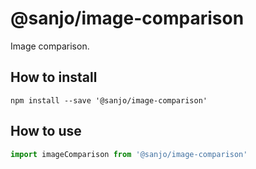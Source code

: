 # @sanjo/image-comparison

Image comparison.

## How to install

```
npm install --save '@sanjo/image-comparison'
```

## How to use

```js
import imageComparison from '@sanjo/image-comparison'
```
